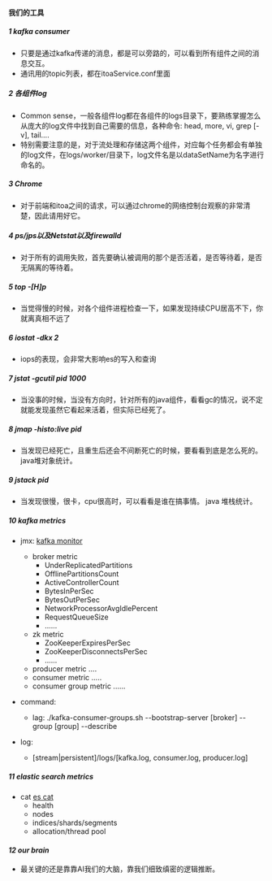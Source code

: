####                                                     我们的工具

##### *1 kafka consumer*
+ 只要是通过kafka传递的消息，都是可以旁路的，可以看到所有组件之间的消息交互。
+ 通讯用的topic列表，都在itoaService.conf里面

##### *2 各组件log*
+ Common sense，一般各组件log都在各组件的logs目录下，要熟练掌握怎么从庞大的log文件中找到自己需要的信息，各种命令: head, more, vi, grep [-v], tail....
+ 特别需要注意的是，对于流处理和存储这两个组件，对应每个任务都会有单独的log文件，在logs/worker/目录下，log文件名是以dataSetName为名字进行命名的。

##### *3 Chrome*
+ 对于前端和itoa之间的请求，可以通过chrome的网络控制台观察的非常清楚，因此请用好它。

##### *4 ps/jps以及Netstat以及firewalld*
+ 对于所有的调用失败，首先要确认被调用的那个是否活着，是否等待着，是否无隔离的等待着。

##### *5 top -[H]p*
+ 当觉得慢的时候，对各个组件进程检查一下，如果发现持续CPU居高不下，你就离真相不远了

##### *6 iostat -dkx 2*
+ iops的表现，会非常大影响es的写入和查询

##### *7 jstat -gcutil pid 1000*
+ 当没事的时候，当没有方向时，针对所有的java组件，看看gc的情况，说不定就能发现虽然它看起来活着，但实际已经死了。

##### *8 jmap -histo:live pid*
+ 当发现已经死亡，且重生后还会不间断死亡的时候，要看看到底是怎么死的。java堆对象统计。

##### *9 jstack  pid*
+ 当发现很慢，很卡，cpu很高时，可以看看是谁在搞事情。 java 堆栈统计。

##### *10 kafka metrics*
+ jmx: [kafka monitor](https://docs.confluent.io/current/kafka/monitoring.html)
  + broker metric
    + UnderReplicatedPartitions
    + OfflinePartitionsCount
    + ActiveControllerCount
    + BytesInPerSec
    + BytesOutPerSec
    + NetworkProcessorAvgIdlePercent
    + RequestQueueSize
    + ......
  + zk metric
    + ZooKeeperExpiresPerSec
    + ZooKeeperDisconnectsPerSec
    + ......
  + producer metric ....
  + consumer metric .....
  + consumer group metric ......

+ command: 
	+ lag: ./kafka-consumer-groups.sh --bootstrap-server [broker] --group [group] --describe

+ log: 
	+ [stream|persistent]/logs/[kafka.log, consumer.log, producer.log]

##### *11 elastic search metrics*
+ cat [es cat](https://www.elastic.co/guide/en/elasticsearch/reference/current/cat.html)
  + health
  + nodes
  + indices/shards/segments
  + allocation/thread pool
#### *12 our brain*
+ 最关键的还是靠靠AI我们的大脑，靠我们细致缜密的逻辑推断。



